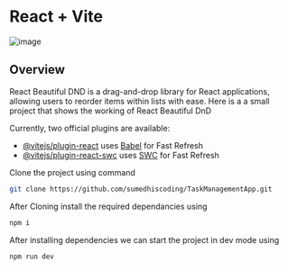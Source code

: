 # React + Vite
![image](https://github.com/sumedhiscoding/TaskManagementApp/assets/66994315/da455c32-7eda-4a96-83cd-2f411205f3e5)


## Overview

React Beautiful DND is a drag-and-drop library for React applications, allowing users to reorder items within lists with ease.
Here is a a small project that shows the working of React Beautiful DnD


Currently, two official plugins are available:

- [@vitejs/plugin-react](https://github.com/vitejs/vite-plugin-react/blob/main/packages/plugin-react/README.md) uses [Babel](https://babeljs.io/) for Fast Refresh
- [@vitejs/plugin-react-swc](https://github.com/vitejs/vite-plugin-react-swc) uses [SWC](https://swc.rs/) for Fast Refresh

Clone the project using command

```bash
git clone https://github.com/sumedhiscoding/TaskManagementApp.git
```

After Cloning install the required dependancies using

```bash
npm i

```

After installing dependencies we can start the project in dev mode using

```bash
npm run dev
```
